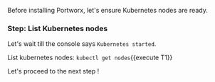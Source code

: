 Before installing Portworx, let's ensure Kubernetes nodes are ready.

### Step: List Kubernetes nodes

Let's wait till the console says `Kubernetes started`.

List kubernetes nodes: `kubectl get nodes`{{execute T1}}

Let's proceed to the next step !